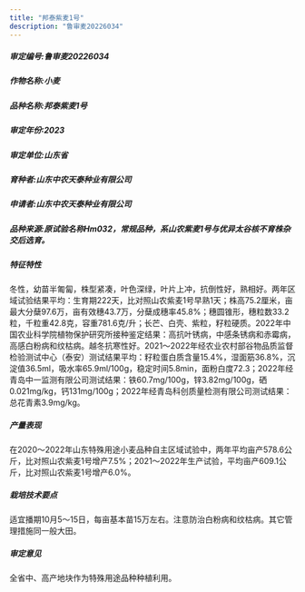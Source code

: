 ```yaml
---
title: "邦泰紫麦1号"
description: "鲁审麦20226034"
---
```

##### 审定编号:鲁审麦20226034

##### 作物名称:小麦

##### 品种名称:邦泰紫麦1号

##### 审定年份:2023

##### 审定单位:山东省

##### 育种者:山东中农天泰种业有限公司

##### 申请者:山东中农天泰种业有限公司

##### 品种来源:原试验名称Hm032，常规品种，系山农紫麦1号与优异太谷核不育株杂交后选育。

##### 特征特性
冬性，幼苗半匍匐，株型紧凑，叶色深绿，叶片上冲，抗倒性好，熟相好。两年区域试验结果平均：生育期222天，比对照山农紫麦1号早熟1天；株高75.2厘米，亩最大分蘖97.6万，亩有效穗43.7万，分蘖成穗率45.8%；穗圆锥形，穗粒数33.2粒，千粒重42.8克，容重781.6克/升；长芒、白壳、紫粒，籽粒硬质。2022年中国农业科学院植物保护研究所接种鉴定结果：高抗叶锈病，中感条锈病和赤霉病，高感白粉病和纹枯病。越冬抗寒性好。2021～2022年经农业农村部谷物品质监督检验测试中心（泰安）测试结果平均：籽粒蛋白质含量15.4%，湿面筋36.8%，沉淀值36.5ml，吸水率65.9ml/100g，稳定时间5.8min，面粉白度72.3；2022年经青岛中一监测有限公司测试结果：铁60.7mg/100g，锌3.82mg/100g，硒0.021mg/kg，钙131mg/100g；2022年经青岛科创质量检测有限公司测试结果：总花青素3.9mg/kg。

##### 产量表现
在2020～2022年山东特殊用途小麦品种自主区域试验中，两年平均亩产578.6公斤，比对照山农紫麦1号增产7.5%；2021～2022年生产试验，平均亩产609.1公斤，比对照山农紫麦1号增产6.0%。

##### 栽培技术要点
适宜播期10月5～15日，每亩基本苗15万左右。注意防治白粉病和纹枯病。其它管理措施同一般大田。

##### 审定意见
全省中、高产地块作为特殊用途品种种植利用。
